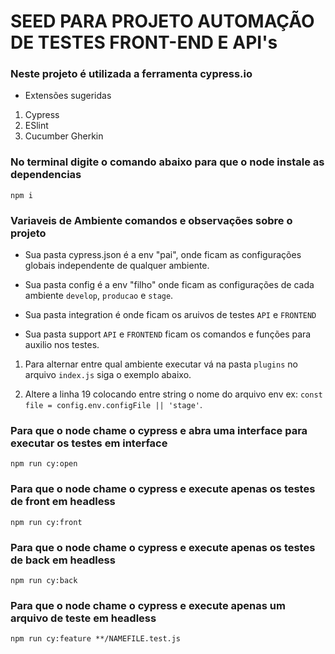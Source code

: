 # SEED PARA PROJETO AUTOMAÇÃO DE TESTES FRONT-END E API's

### Neste projeto é utilizada a ferramenta cypress.io

* Extensões sugeridas

1. Cypress
2. ESlint
3. Cucumber Gherkin

### No terminal digite o comando abaixo para que o node instale as dependencias

```
npm i
```


### Variaveis de Ambiente comandos e observações sobre o projeto

* Sua pasta cypress.json é a env "pai", onde ficam as configurações globais independente de qualquer ambiente.

* Sua pasta config é a env "filho" onde ficam as configurações de cada ambiente `develop`, `producao` e `stage`.

* Sua pasta integration é onde ficam os aruivos de testes `API` e `FRONTEND`

* Sua pasta support `API` e `FRONTEND` ficam os comandos e funções para auxilio nos testes.


1. Para alternar entre qual ambiente executar vá na pasta `plugins` no arquivo `index.js` siga o exemplo abaixo.

2. Altere a linha 19 colocando entre string o nome do arquivo env ex: `const file = config.env.configFile || 'stage'`. 



### Para que o node chame o cypress e abra uma interface para executar os testes em interface

```
npm run cy:open
```

### Para que o node chame o cypress e execute apenas os testes de front em headless

```
npm run cy:front
```

### Para que o node chame o cypress e execute apenas os testes de back em headless

```
npm run cy:back
```

### Para que o node chame o cypress e execute apenas um arquivo de teste em headless

```
npm run cy:feature **/NAMEFILE.test.js
```
